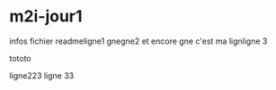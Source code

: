 # m2i-jour1
 
 infos fichier readmeligne1
 gnegne2 et encore gne
c'est ma lignligne 3

tototo

 ligne223
ligne 33

